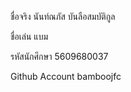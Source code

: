 ชื่อจริง นันท์ณภัส บันลือสมบัติกูล

ชื่อเล่น แบม

รหัสนักศึกษา 5609680037

Github Account bamboojfc
